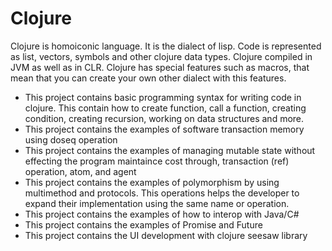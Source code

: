 # Clojure
Clojure is homoiconic language. It is the dialect of lisp. Code is represented as list, vectors, symbols and other clojure data types. Clojure compiled in JVM as well as in CLR. Clojure has special features such as macros, that mean that you can create your own other dialect with this features. 


- This project contains basic programming syntax for writing code in clojure. This contain how to create function, call a function, creating condition, creating recursion, working on data structures and more.
- This project contains the examples of software transaction memory using doseq operation
- This project contains the examples of managing mutable state without effecting the program maintaince cost through, transaction (ref) operation, atom, and agent
- This project contains the examples of polymorphism by using multimethod and protocols. This operations helps the developer to expand their implementation using the same name or operation. 
- This project contains the examples of how to interop with Java/C#
- This project contains the examples of Promise and Future
- This project contains the UI development with clojure seesaw library
